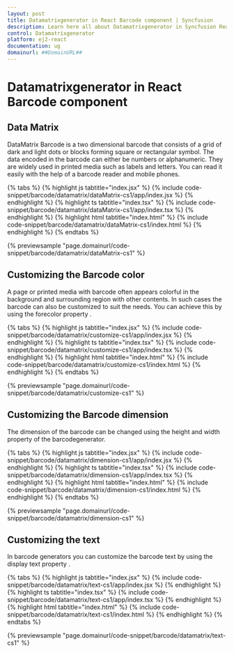 ```yaml
---
layout: post
title: Datamatrixgenerator in React Barcode component | Syncfusion
description: Learn here all about Datamatrixgenerator in Syncfusion React Barcode component of Syncfusion Essential JS 2 and more.
control: Datamatrixgenerator 
platform: ej2-react
documentation: ug
domainurl: ##DomainURL##
---
```


# Datamatrixgenerator in React Barcode component

## Data Matrix

DataMatrix Barcode is a two dimensional barcode that consists of a grid of dark and light dots or blocks forming square or rectangular symbol. The data encoded in the barcode can either be numbers or alphanumeric. They are widely used in printed media such as labels and letters. You can read it easily with the help of a barcode reader and mobile phones.

{% tabs %}
{% highlight js tabtitle="index.jsx" %}
{% include code-snippet/barcode/datamatrix/dataMatrix-cs1/app/index.jsx %}
{% endhighlight %}
{% highlight ts tabtitle="index.tsx" %}
{% include code-snippet/barcode/datamatrix/dataMatrix-cs1/app/index.tsx %}
{% endhighlight %}
{% highlight html tabtitle="index.html" %}
{% include code-snippet/barcode/datamatrix/dataMatrix-cs1/index.html %}
{% endhighlight %}
{% endtabs %}
        
{% previewsample "page.domainurl/code-snippet/barcode/datamatrix/dataMatrix-cs1" %}

## Customizing the Barcode color

A page or printed media with barcode often appears colorful in the background and surrounding region with other contents. In such cases the barcode can also be customized to suit the needs. You can achieve this by using the forecolor property .

{% tabs %}
{% highlight js tabtitle="index.jsx" %}
{% include code-snippet/barcode/datamatrix/customize-cs1/app/index.jsx %}
{% endhighlight %}
{% highlight ts tabtitle="index.tsx" %}
{% include code-snippet/barcode/datamatrix/customize-cs1/app/index.tsx %}
{% endhighlight %}
{% highlight html tabtitle="index.html" %}
{% include code-snippet/barcode/datamatrix/customize-cs1/index.html %}
{% endhighlight %}
{% endtabs %}
        
{% previewsample "page.domainurl/code-snippet/barcode/datamatrix/customize-cs1" %}

## Customizing the Barcode dimension

The dimension of the barcode can be changed using the height and width property of the barcodegenerator.

{% tabs %}
{% highlight js tabtitle="index.jsx" %}
{% include code-snippet/barcode/datamatrix/dimension-cs1/app/index.jsx %}
{% endhighlight %}
{% highlight ts tabtitle="index.tsx" %}
{% include code-snippet/barcode/datamatrix/dimension-cs1/app/index.tsx %}
{% endhighlight %}
{% highlight html tabtitle="index.html" %}
{% include code-snippet/barcode/datamatrix/dimension-cs1/index.html %}
{% endhighlight %}
{% endtabs %}
        
{% previewsample "page.domainurl/code-snippet/barcode/datamatrix/dimension-cs1" %}

## Customizing the text

In barcode generators you can customize the barcode text by using the display text property .

{% tabs %}
{% highlight js tabtitle="index.jsx" %}
{% include code-snippet/barcode/datamatrix/text-cs1/app/index.jsx %}
{% endhighlight %}
{% highlight ts tabtitle="index.tsx" %}
{% include code-snippet/barcode/datamatrix/text-cs1/app/index.tsx %}
{% endhighlight %}
{% highlight html tabtitle="index.html" %}
{% include code-snippet/barcode/datamatrix/text-cs1/index.html %}
{% endhighlight %}
{% endtabs %}
        
{% previewsample "page.domainurl/code-snippet/barcode/datamatrix/text-cs1" %}